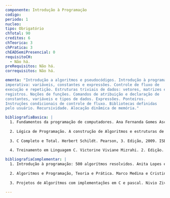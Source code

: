 ```yaml
---
componente: Introdução à Programação
codigo: 
periodo: 1
nucleo:
tipo: Obrigatório
chTotal: 90 
creditos: 6
chTeorica: 3 
chPratica: 3 
chEADSemiPresencial: 0
requisitoCH:
  - Não há.
preRequisitos: Não há.
correquisitos: Não há.

ementa: "Introdução a algoritmos e pseudocódigos. Introdução à programação
imperativa: variáveis, constantes e expressões. Controle de fluxo de
execução e repetição. Estruturas triviais de dados: vetores, matrizes e
registros. Noções de funções. Comandos de atribuição e declaração de
constantes, variáveis e tipos de dados. Expressões. Ponteiros.
Instruções condicionais de controle de fluxo. Bibliotecas definidas
pelo usuário. Recursividade. Alocação dinâmica de memória."

bibliografiaBasica: |
  1. Fundamentos da programação de computadores. Ana Fernanda Gomes Ascencio, Edilene Aparecida Veneruchi de Campo. 2. Edição. Prentice Hall. ISBN 8587918362. (2002). 
  
  2. Lógica de Programação. A construção de Algoritmos e estruturas de dados. André Luiz e Henri Frederico. 3. Edição. Pearson. Prentice Hall. ISBN: 8576050242.
  
  3. C Completo e Total. Herbert Schildt. Pearson, 3. Edição, 2009. ISBN. 8534605955.
  
  4. Treinamento em Linguagem C. Victorine Viviane Mizrahi. 2. Edição. Prentice Hall.ISBN 9788576051916.

bibliografiaComplementar: |
  1. Introdução à programação: 500 algorítmos resolvidos. Anita Lopes e Guto Garcia. Campus. ISBN 8535210199 (2002).
  
  2. Algoritmos e Programação, Teoria e Prática. Marco Medina e Cristina Fertig. Novatec. ISBN 857522073X. (2005).
  
  3. Projetos de Algorítmos com implementações em C e pascal. Nivio Ziviani. Thomson Learning (Pioneira). ISBN 8522103909. (2004).

---
```

